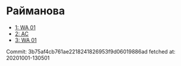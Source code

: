 # Райманова
- [1: WA 01](1.md)
- [2: AC](2.md)
- [3: WA 01](3.md)

Commit: 3b75af4cb761ae2218241826953f9d06019886ad
 fetched at: 20201001-130501
